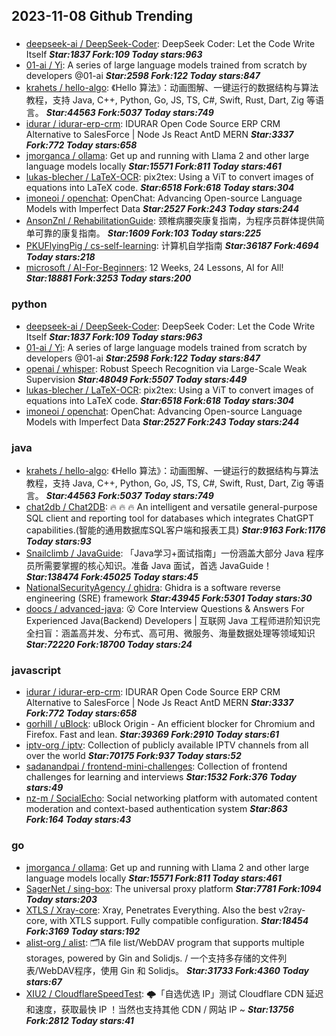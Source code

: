 ## 2023-11-08 Github Trending

### 
* [deepseek-ai / DeepSeek-Coder](https://github.com/deepseek-ai/DeepSeek-Coder): DeepSeek Coder: Let the Code Write Itself ***Star:1837 Fork:109 Today stars:963***
* [01-ai / Yi](https://github.com/01-ai/Yi): A series of large language models trained from scratch by developers @01-ai ***Star:2598 Fork:122 Today stars:847***
* [krahets / hello-algo](https://github.com/krahets/hello-algo): 《Hello 算法》：动画图解、一键运行的数据结构与算法教程，支持 Java, C++, Python, Go, JS, TS, C#, Swift, Rust, Dart, Zig 等语言。 ***Star:44563 Fork:5037 Today stars:749***
* [idurar / idurar-erp-crm](https://github.com/idurar/idurar-erp-crm): IDURAR Open Code Source ERP CRM Alternative to SalesForce | Node Js React AntD MERN ***Star:3337 Fork:772 Today stars:658***
* [jmorganca / ollama](https://github.com/jmorganca/ollama): Get up and running with Llama 2 and other large language models locally ***Star:15571 Fork:811 Today stars:461***
* [lukas-blecher / LaTeX-OCR](https://github.com/lukas-blecher/LaTeX-OCR): pix2tex: Using a ViT to convert images of equations into LaTeX code. ***Star:6518 Fork:618 Today stars:304***
* [imoneoi / openchat](https://github.com/imoneoi/openchat): OpenChat: Advancing Open-source Language Models with Imperfect Data ***Star:2527 Fork:243 Today stars:244***
* [AnsonZnl / RehabilitationGuide](https://github.com/AnsonZnl/RehabilitationGuide): 颈椎病腰突康复指南，为程序员群体提供简单可靠的康复指南。 ***Star:1609 Fork:103 Today stars:225***
* [PKUFlyingPig / cs-self-learning](https://github.com/PKUFlyingPig/cs-self-learning): 计算机自学指南 ***Star:36187 Fork:4694 Today stars:218***
* [microsoft / AI-For-Beginners](https://github.com/microsoft/AI-For-Beginners): 12 Weeks, 24 Lessons, AI for All! ***Star:18881 Fork:3253 Today stars:200***

### python
* [deepseek-ai / DeepSeek-Coder](https://github.com/deepseek-ai/DeepSeek-Coder): DeepSeek Coder: Let the Code Write Itself ***Star:1837 Fork:109 Today stars:963***
* [01-ai / Yi](https://github.com/01-ai/Yi): A series of large language models trained from scratch by developers @01-ai ***Star:2598 Fork:122 Today stars:847***
* [openai / whisper](https://github.com/openai/whisper): Robust Speech Recognition via Large-Scale Weak Supervision ***Star:48049 Fork:5507 Today stars:449***
* [lukas-blecher / LaTeX-OCR](https://github.com/lukas-blecher/LaTeX-OCR): pix2tex: Using a ViT to convert images of equations into LaTeX code. ***Star:6518 Fork:618 Today stars:304***
* [imoneoi / openchat](https://github.com/imoneoi/openchat): OpenChat: Advancing Open-source Language Models with Imperfect Data ***Star:2527 Fork:243 Today stars:244***

### java
* [krahets / hello-algo](https://github.com/krahets/hello-algo): 《Hello 算法》：动画图解、一键运行的数据结构与算法教程，支持 Java, C++, Python, Go, JS, TS, C#, Swift, Rust, Dart, Zig 等语言。 ***Star:44563 Fork:5037 Today stars:749***
* [chat2db / Chat2DB](https://github.com/chat2db/Chat2DB): 🔥 🔥 🔥 An intelligent and versatile general-purpose SQL client and reporting tool for databases which integrates ChatGPT capabilities.(智能的通用数据库SQL客户端和报表工具) ***Star:9163 Fork:1176 Today stars:93***
* [Snailclimb / JavaGuide](https://github.com/Snailclimb/JavaGuide): 「Java学习+面试指南」一份涵盖大部分 Java 程序员所需要掌握的核心知识。准备 Java 面试，首选 JavaGuide！ ***Star:138474 Fork:45025 Today stars:45***
* [NationalSecurityAgency / ghidra](https://github.com/NationalSecurityAgency/ghidra): Ghidra is a software reverse engineering (SRE) framework ***Star:43945 Fork:5301 Today stars:30***
* [doocs / advanced-java](https://github.com/doocs/advanced-java): 😮 Core Interview Questions & Answers For Experienced Java(Backend) Developers | 互联网 Java 工程师进阶知识完全扫盲：涵盖高并发、分布式、高可用、微服务、海量数据处理等领域知识 ***Star:72220 Fork:18700 Today stars:24***

### javascript
* [idurar / idurar-erp-crm](https://github.com/idurar/idurar-erp-crm): IDURAR Open Code Source ERP CRM Alternative to SalesForce | Node Js React AntD MERN ***Star:3337 Fork:772 Today stars:658***
* [gorhill / uBlock](https://github.com/gorhill/uBlock): uBlock Origin - An efficient blocker for Chromium and Firefox. Fast and lean. ***Star:39369 Fork:2910 Today stars:61***
* [iptv-org / iptv](https://github.com/iptv-org/iptv): Collection of publicly available IPTV channels from all over the world ***Star:70175 Fork:937 Today stars:52***
* [sadanandpai / frontend-mini-challenges](https://github.com/sadanandpai/frontend-mini-challenges): Collection of frontend challenges for learning and interviews ***Star:1532 Fork:376 Today stars:49***
* [nz-m / SocialEcho](https://github.com/nz-m/SocialEcho): Social networking platform with automated content moderation and context-based authentication system ***Star:863 Fork:164 Today stars:43***

### go
* [jmorganca / ollama](https://github.com/jmorganca/ollama): Get up and running with Llama 2 and other large language models locally ***Star:15571 Fork:811 Today stars:461***
* [SagerNet / sing-box](https://github.com/SagerNet/sing-box): The universal proxy platform ***Star:7781 Fork:1094 Today stars:203***
* [XTLS / Xray-core](https://github.com/XTLS/Xray-core): Xray, Penetrates Everything. Also the best v2ray-core, with XTLS support. Fully compatible configuration. ***Star:18454 Fork:3169 Today stars:192***
* [alist-org / alist](https://github.com/alist-org/alist): 🗂️A file list/WebDAV program that supports multiple storages, powered by Gin and Solidjs. / 一个支持多存储的文件列表/WebDAV程序，使用 Gin 和 Solidjs。 ***Star:31733 Fork:4360 Today stars:67***
* [XIU2 / CloudflareSpeedTest](https://github.com/XIU2/CloudflareSpeedTest): 🌩「自选优选 IP」测试 Cloudflare CDN 延迟和速度，获取最快 IP ！当然也支持其他 CDN / 网站 IP ~ ***Star:13756 Fork:2812 Today stars:41***

